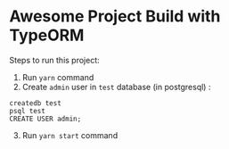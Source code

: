 # Awesome Project Build with TypeORM

Steps to run this project:

1. Run `yarn` command
2. Create `admin` user in `test` database (in postgresql) :

```
createdb test
psql test
CREATE USER admin;
```

3. Run `yarn start` command
